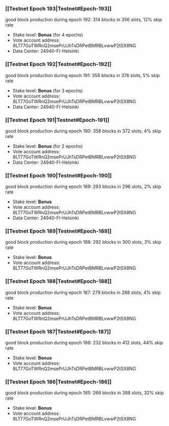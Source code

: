 ### [[Testnet Epoch 193|Testnet#Epoch-193]]
good block production during epoch 192: 314 blocks in 356 slots, 12% skip rate
* Stake level: **Bonus** (for 4 epochs)
* Vote account address: 8LT77GoTWRnQ2msePrUJhTsDRPetBMRBLvwwP2tSX8NG
* Data Center: 24940-FI-Helsinki
### [[Testnet Epoch 192|Testnet#Epoch-192]]
good block production during epoch 191: 358 blocks in 376 slots, 5% skip rate
* Stake level: **Bonus** (for 3 epochs)
* Vote account address: 8LT77GoTWRnQ2msePrUJhTsDRPetBMRBLvwwP2tSX8NG
* Data Center: 24940-FI-Helsinki
### [[Testnet Epoch 191|Testnet#Epoch-191]]
good block production during epoch 190: 358 blocks in 372 slots, 4% skip rate
* Stake level: **Bonus** (for 2 epochs)
* Vote account address: 8LT77GoTWRnQ2msePrUJhTsDRPetBMRBLvwwP2tSX8NG
* Data Center: 24940-FI-Helsinki
### [[Testnet Epoch 190|Testnet#Epoch-190]]
good block production during epoch 189: 293 blocks in 296 slots, 2% skip rate
* Stake level: **Bonus**
* Vote account address: 8LT77GoTWRnQ2msePrUJhTsDRPetBMRBLvwwP2tSX8NG
* Data Center: 24940-FI-Helsinki
### [[Testnet Epoch 189|Testnet#Epoch-189]]
good block production during epoch 188: 292 blocks in 300 slots, 3% skip rate
* Stake level: **Bonus**
* Vote account address: 8LT77GoTWRnQ2msePrUJhTsDRPetBMRBLvwwP2tSX8NG
### [[Testnet Epoch 188|Testnet#Epoch-188]]
good block production during epoch 187: 279 blocks in 288 slots, 4% skip rate
* Stake level: **Bonus**
* Vote account address: 8LT77GoTWRnQ2msePrUJhTsDRPetBMRBLvwwP2tSX8NG
### [[Testnet Epoch 187|Testnet#Epoch-187]]
good block production during epoch 186: 232 blocks in 412 slots, 44% skip rate
* Stake level: **Bonus**
* Vote account address: 8LT77GoTWRnQ2msePrUJhTsDRPetBMRBLvwwP2tSX8NG
### [[Testnet Epoch 186|Testnet#Epoch-186]]
good block production during epoch 185: 266 blocks in 388 slots, 32% skip rate
* Stake level: **Bonus**
* Vote account address: 8LT77GoTWRnQ2msePrUJhTsDRPetBMRBLvwwP2tSX8NG